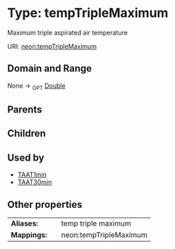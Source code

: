 
# Type: tempTripleMaximum


Maximum triple aspirated air temperature

URI: [neon:tempTripleMaximum](https://data.neonscience.org/tempTripleMaximum)


## Domain and Range

None ->  <sub>OPT</sub> [Double](types/Double.md)

## Parents


## Children


## Used by

 * [TAAT1min](TAAT1min.md)
 * [TAAT30min](TAAT30min.md)

## Other properties

|  |  |  |
| --- | --- | --- |
| **Aliases:** | | temp triple maximum |
| **Mappings:** | | neon:tempTripleMaximum |


